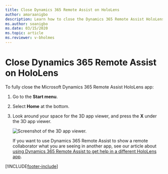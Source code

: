 ```yaml
---
title: Close Dynamics 365 Remote Assist on HoloLens
author: amaraanigbo
description: Learn how to close the Dynamics 365 Remote Assist HoloLens app
ms.author: soanigbo
ms.date: 03/15/2020
ms.topic: article
ms.reviewer: v-bholmes
---
```


# Close Dynamics 365 Remote Assist on HoloLens

To fully close the Microsoft Dynamics 365 Remote Assist HoloLens app: 

1. Go to the **Start menu**.

2. Select **Home** at the bottom.

3. Look around your space for the 3D app viewer, and press the **X** under the 3D app viewer.

    ![Screenshot of the 3D app viewer.](media/HL2-02.02-live-cube.png)

    If you want to use Dynamics 365 Remote Assist to show a remote collaborator what you are seeing in another app, see our article about [using Dynamics 365 Remote Assist to get help in a different HoloLens app](get-help-holoLens-app-hololens.md).


[!INCLUDE[footer-include](../includes/footer-banner.md)]
